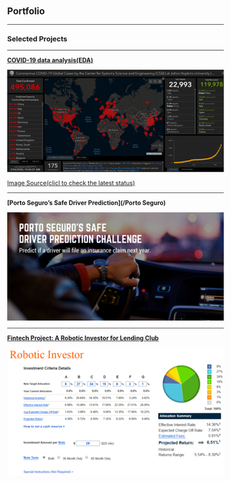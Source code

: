 ## Portfolio

---
### Selected Projects

---
**[COVID-19 data analysis(EDA)](/COVID-19)**

<img src="COVID-19/Global map.png?raw=true"/>

[Image Source(clicl to check the latest status)](https://www.arcgis.com/apps/opsdashboard/index.html#/bda7594740fd40299423467b48e9ecf6)


---
**[Porto Seguro’s Safe Driver Prediction](/Porto Seguro)**

<img src="Porto Seguros Safe Driver Prediction/Introduction.png?raw=true"/>


---
**[Fintech Project: A Robotic Investor for Lending Club ](/Fintech)**

<img src="Fintech/Introduction.png?raw=true"/>




